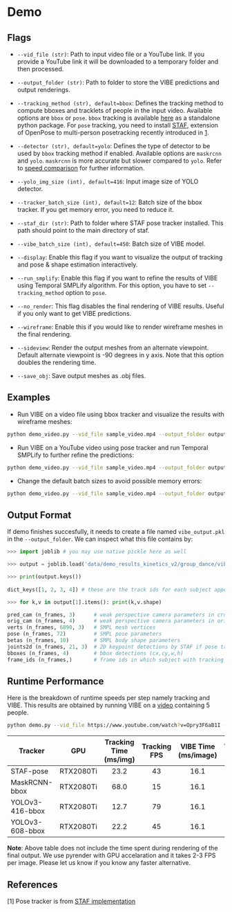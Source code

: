 # Demo

## Flags

- `--vid_file (str)`: Path to input video file or a YouTube link. If you provide a YouTube link it will be downloaded
to a temporary folder and then processed.

- `--output_folder (str)`: Path to folder to store the VIBE predictions and output renderings.

- `--tracking_method (str), default=bbox`: Defines the tracking method to compute bboxes and tracklets of people in the input video.
 Available options are `bbox` or `pose`. `bbox` tracking is available [here](https://github.com/mkocabas/multi-person-tracker) 
 as a standalone python package. For `pose` tracking, you need to install 
 [STAF](https://github.com/soulslicer/openpose/tree/staf), extension of OpenPose to 
 multi-person posetracking recently introduced in [1]().
 
- `--detector (str), default=yolo`: Defines the type of detector to be used by `bbox` tracking method if enabled. Available options are
`maskrcnn` and `yolo`. `maskrcnn` is more accurate but slower compared to `yolo`. Refer to [speed comparison](demo.md#runtime-performance) for further information.

- `--yolo_img_size (int), default=416`: Input image size of YOLO detector.

- `--tracker_batch_size (int), default=12`: Batch size of the bbox tracker. If you get memory error, you need to reduce it.  

- `--staf_dir (str)`: Path to folder where STAF pose tracker installed. This path should point to the main directory of staf.

- `--vibe_batch_size (int), default=450`: Batch size of VIBE model.

- `--display`: Enable this flag if you want to visualize the output of tracking and pose & shape estimation interactively.

- `--run_smplify`: Enable this flag if you want to refine the results of VIBE using Temporal SMPLify algorithm.
For this option, you have to set `--tracking_method` option to `pose`.

- `--no_render`: This flag disables the final rendering of VIBE results. Useful if you only want to get VIBE predictions.

- `--wireframe`: Enable this if you would like to render wireframe meshes in the final rendering. 

- `--sideview`: Render the output meshes from an alternate viewpoint. Default alternate viewpoint is -90 degrees in y axis.
Note that this option doubles the rendering time.

- `--save_obj`: Save output meshes as .obj files.

## Examples
- Run VIBE on a video file using bbox tracker and visualize the results with wireframe meshes:
```bash
python demo_video.py --vid_file sample_video.mp4 --output_folder output/ --tracking method bbox --detector maskrcnn --display --wireframe
```

- Run VIBE on a YouTube video using pose tracker and run Temporal SMPLify to further refine the predictions:
```bash
python demo_video.py --vid_file sample_video.mp4 --output_folder output/ --tracking method pose --display --run_smplify
```

- Change the default batch sizes to avoid possible memory errors:
```bash
python demo_video.py --vid_file sample_video.mp4 --output_folder output/ --tracker_batch_size 2 --vibe_batch_size 64
```

## Output Format

If demo finishes succesfully, it needs to create a file named `vibe_output.pkl` in the `--output_folder`.
We can inspect what this file contains by:

```python
>>> import joblib # you may use native pickle here as well

>>> output = joblib.load('data/demo_results_kinetics_v2/group_dance/vibe_output.pkl') 

>>> print(output.keys())  
                                                                                                                                                                                                                                                                                                                                                                                              
dict_keys([1, 2, 3, 4]) # these are the track ids for each subject appearing in the video

>>> for k,v in output[1].items(): print(k,v.shape) 

pred_cam (n_frames, 3)      # weak perspective camera parameters in cropped image space (s,tx,ty)
orig_cam (n_frames, 4)      # weak perspective camera parameters in original image space (sx,sy,tx,ty)
verts (n_frames, 6890, 3)   # SMPL mesh vertices
pose (n_frames, 72)         # SMPL pose parameters
betas (n_frames, 10)        # SMPL body shape parameters
joints2d (n_frames, 21, 3)  # 2D keypoint detections by STAF if pose tracking enabled otherwise None
bboxes (n_frames, 4)        # bbox detections (cx,cy,w,h)
frame_ids (n_frames,)       # frame ids in which subject with tracking id #1 appears

```

## Runtime Performance
Here is the breakdown of runtime speeds per step namely tracking and VIBE. This results are obtained by running VIBE
on a [video](https://www.youtube.com/watch?v=Opry3F6aB1I) containing 5 people.

```bash
python demo.py --vid_file https://www.youtube.com/watch?v=Opry3F6aB1I --output_folder output/ --vibe_batch_size 32 --no_render
```

| Tracker         |    GPU    | Tracking Time (ms/img) | Tracking FPS | VIBE Time (ms/image) | VIBE FPS | Total FPS |
|-----------------|:---------:|:----------------------:|:------------:|:--------------------:|:--------:|:---------:|
| STAF-pose       | RTX2080Ti |          23.2          |      43      |         16.1         |    61    |     21    |
| MaskRCNN-bbox   | RTX2080Ti |          68.0          |      15      |         16.1         |    61    |     11    |
| YOLOv3-416-bbox | RTX2080Ti |          12.7          |      79      |         16.1         |    61    |     29    |
| YOLOv3-608-bbox | RTX2080Ti |          22.2          |      45      |         16.1         |    61    |     23    |

**Note**: Above table does not include the time spent during rendering of the final output. 
We use pyrender with GPU accelaration and it takes 2-3 FPS per image. Please let us know if you know any faster alternative.

## References
[1] Pose tracker is from [STAF implementation](https://github.com/soulslicer/openpose/tree/staf)
